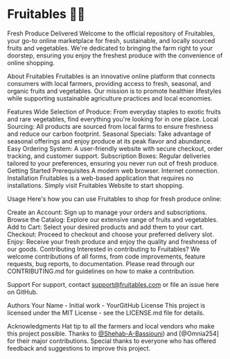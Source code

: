 # Fruitables 🍎🥦

Fresh Produce Delivered
Welcome to the official repository of Fruitables, your go-to online marketplace for fresh, sustainable, and locally sourced fruits and vegetables. We're dedicated to bringing the farm right to your doorstep, ensuring you enjoy the freshest produce with the convenience of online shopping.


About Fruitables
Fruitables is an innovative online platform that connects consumers with local farmers, providing access to fresh, seasonal, and organic fruits and vegetables. Our mission is to promote healthier lifestyles while supporting sustainable agriculture practices and local economies.

Features
Wide Selection of Produce: From everyday staples to exotic fruits and rare vegetables, find everything you're looking for in one place.
Local Sourcing: All products are sourced from local farms to ensure freshness and reduce our carbon footprint.
Seasonal Specials: Take advantage of seasonal offerings and enjoy produce at its peak flavor and abundance.
Easy Ordering System: A user-friendly website with secure checkout, order tracking, and customer support.
Subscription Boxes: Regular deliveries tailored to your preferences, ensuring you never run out of fresh produce.
Getting Started
Prerequisites
A modern web browser.
Internet connection.
Installation
Fruitables is a web-based application that requires no installations. Simply visit Fruitables Website to start shopping.

Usage
Here's how you can use Fruitables to shop for fresh produce online:

Create an Account: Sign up to manage your orders and subscriptions.
Browse the Catalog: Explore our extensive range of fruits and vegetables.
Add to Cart: Select your desired products and add them to your cart.
Checkout: Proceed to checkout and choose your preferred delivery slot.
Enjoy: Receive your fresh produce and enjoy the quality and freshness of our goods.
Contributing
Interested in contributing to Fruitables? We welcome contributions of all forms, from code improvements, feature requests, bug reports, to documentation. Please read through our CONTRIBUTING.md for guidelines on how to make a contribution.

Support
For support, contact support@fruitables.com or file an issue here on GitHub.

Authors
Your Name - Initial work - YourGitHub
License
This project is licensed under the MIT License - see the LICENSE.md file for details.

Acknowledgments
Hat tip to all the farmers and local vendors who make this project possible.
Thanks to [@Shehab-A-Bassiouni](https://github.com/Shehab-A-Bassiouni)) and [@Omnia254] for their major contributions.
Special thanks to everyone who has offered feedback and suggestions to improve this project.

